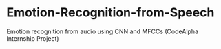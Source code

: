# Emotion-Recognition-from-Speech
Emotion recognition from audio using CNN and MFCCs (CodeAlpha Internship Project)
